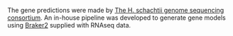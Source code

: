 The gene predictions were made by [The H. schachtii genome sequencing consortium](https://www.plantsci.cam.ac.uk/research/sebastianevesvandenakker). An in-house pipeline was developed to generate gene models using [Braker2](https://doi.org/10.1093/nargab/lqaa108) supplied with RNAseq data.

